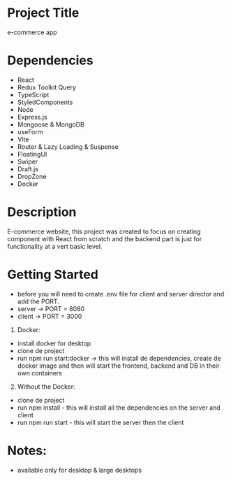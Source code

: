 # Project Title

e-commerce app

# Dependencies

- React
- Redux Toolkit Query
- TypeScript
- StyledComponents
- Node
- Express.js
- Mongoose & MongoDB
- useForm
- Vite
- Router & Lazy Loading & Suspense
- FloatingUI
- Swiper
- Draft.js
- DropZone
- Docker

# Description

E-commerce website, this project was created to focus on creating component with React from scratch and the backend part is just for functionality at a vert basic level.

# Getting Started

- before you will need to create .env file for client and server director and add the PORT.
- server -> PORT = 8080
- client -> PORT = 3000

1. Docker:

- install docker for desktop
- clone de project
- run npm run start:docker -> this will install de dependencies, create de docker image and then will start the frontend, backend and DB in their own containers

2. Without the Docker:

- clone de project
- run npm install - this will install all the dependencies on the server and client
- run npm run start - this will start the server then the client

# Notes:

- available only for desktop & large desktops
